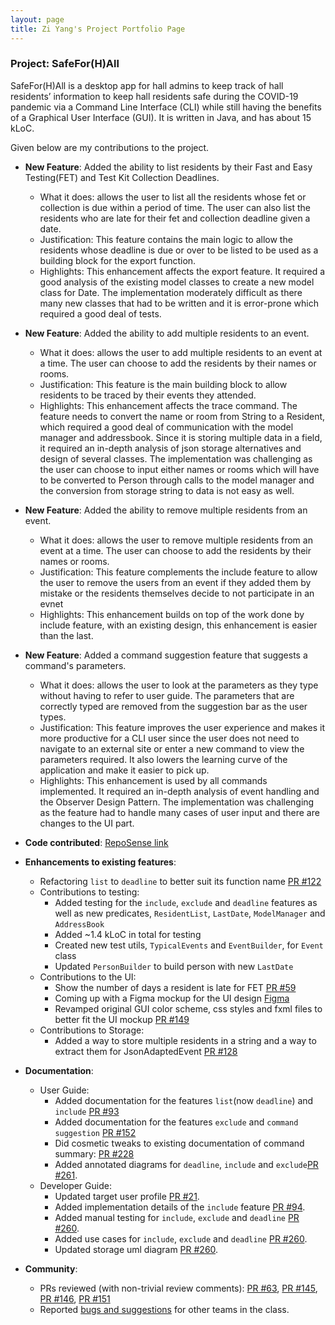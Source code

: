 ```yaml
---
layout: page
title: Zi Yang's Project Portfolio Page
---
```


### Project: SafeFor(H)All

SafeFor(H)All is a desktop app for hall admins to keep track of hall residents’ information to keep hall residents safe during the COVID-19 pandemic via a Command Line Interface (CLI) while still having the benefits of a Graphical User Interface (GUI). It is written in Java, and has about 15 kLoC.

Given below are my contributions to the project.

* **New Feature**: Added the ability to list residents by their Fast and Easy Testing(FET) and Test Kit Collection Deadlines.
  * What it does: allows the user to list all the residents whose fet or collection is due within a period of time. The user can also list the residents who are late for their fet and collection deadline given a date.
  * Justification: This feature contains the main logic to allow the residents whose deadline is due or over to be listed to be used as a building block for the export function.
  * Highlights: This enhancement affects the export feature. It required a good analysis of the existing model classes to create a new model class for Date. The implementation moderately difficult as there many new classes that had to be written and it is error-prone which required a good deal of tests.

* **New Feature**: Added the ability to add multiple residents to an event.
  * What it does: allows the user to add multiple residents to an event at a time. The user can choose to add the residents by their names or rooms.
  * Justification: This feature is the main building block to allow residents to be traced by their events they attended.
  * Highlights: This enhancement affects the trace command. The feature needs to convert the name or room from String to a Resident, which required a good deal of communication with the model manager and addressbook. Since it is storing multiple data in a field, it required an in-depth analysis of json storage alternatives and design of several classes. The implementation was challenging as the user can choose to input either names or rooms which will have to be converted to Person through calls to the model manager and the conversion from storage string to data is not easy as well.

* **New Feature**: Added the ability to remove multiple residents from an event.
  * What it does: allows the user to remove multiple residents from an event at a time. The user can choose to add the residents by their names or rooms.
  * Justification: This feature complements the include feature to allow the user to remove the users from an event if they added them by mistake or the residents themselves decide to not participate in an evnet
  * Highlights: This enhancement builds on top of the work done by include feature, with an existing design, this enhancement is easier than the last.

* **New Feature**: Added a command suggestion feature that suggests a command's parameters.
  * What it does: allows the user to look at the parameters as they type without having to refer to user guide. The parameters that are correctly typed are removed from the suggestion bar as the user types.
  * Justification: This feature improves the user experience and makes it more productive for a CLI user since the user does not need to navigate to an external site or enter a new command to view the parameters required. It also lowers the learning curve of the application and make it easier to pick up.
  * Highlights: This enhancement is used by all commands implemented. It required an in-depth analysis of event handling and the Observer Design Pattern. The implementation was challenging as the feature had to handle many cases of user input and there are changes to the UI part.

* **Code contributed**: [RepoSense link](https://nus-cs2103-ay2122s1.github.io/tp-dashboard/?search=&sort=groupTitle&sortWithin=title&timeframe=commit&mergegroup=&groupSelect=groupByRepos&breakdown=true&checkedFileTypes=docs~functional-code~test-code~other&since=2021-09-17&tabOpen=true&tabType=authorship&tabAuthor=gordonlzy&tabRepo=AY2122S1-CS2103T-T15-4%2Ftp%5Bmaster%5D&authorshipIsMergeGroup=false&authorshipFileTypes=docs~functional-code~test-code&authorshipIsBinaryFileTypeChecked=false)

* **Enhancements to existing features**:
  * Refactoring `list` to `deadline` to better suit its function name [PR #122](https://github.com/AY2122S1-CS2103T-T15-4/tp/pull/122)
  * Contributions to testing:
    * Added testing for the `include`, `exclude` and `deadline` features as well as new predicates, `ResidentList`, `LastDate`, `ModelManager` and `AddressBook`
    * Added ~1.4 kLoC in total for testing
    * Created new test utils, `TypicalEvents` and `EventBuilder`, for `Event` class
    * Updated `PersonBuilder` to build person with new `LastDate`
  * Contributions to the UI:
    * Show the number of days a resident is late for FET [PR #59](https://github.com/AY2122S1-CS2103T-T15-4/tp/pull/59)
    * Coming up with a Figma mockup for the UI design [Figma](https://www.figma.com/file/Xt0MjUdFjvB438sHOwurRm/safeforhall?node-id=0%3A1)
    * Revamped original GUI color scheme, css styles and fxml files to better fit the UI mockup [PR #149](https://github.com/AY2122S1-CS2103T-T15-4/tp/pull/149)
  * Contributions to Storage:
    * Added a way to store multiple residents in a string and a way to extract them for JsonAdaptedEvent [PR #128](https://github.com/AY2122S1-CS2103T-T15-4/tp/pull/128)

* **Documentation**:
  * User Guide:
    * Added documentation for the features `list`(now `deadline`) and `include` [PR #93](https://github.com/AY2122S1-CS2103T-T15-4/tp/pull/93)
    * Added documentation for the features `exclude` and `command suggestion` [PR #152](https://github.com/AY2122S1-CS2103T-T15-4/tp/pull/152)
    * Did cosmetic tweaks to existing documentation of command summary: [PR #228](https://github.com/AY2122S1-CS2103T-T15-4/tp/pull/228)
    * Added annotated diagrams for `deadline`, `include` and `exclude`[PR #261](https://github.com/AY2122S1-CS2103T-T15-4/tp/pull/261).
  * Developer Guide:
    * Updated target user profile [PR #21](https://github.com/AY2122S1-CS2103T-T15-4/tp/pull/21).
    * Added implementation details of the `include` feature [PR #94](https://github.com/AY2122S1-CS2103T-T15-4/tp/pull/94).
    * Added manual testing for `include`, `exclude` and `deadline` [PR #260](https://github.com/AY2122S1-CS2103T-T15-4/tp/pull/260).
    * Added use cases for `include`, `exclude` and `deadline` [PR #260](https://github.com/AY2122S1-CS2103T-T15-4/tp/pull/260).
    * Updated storage uml diagram [PR #260](https://github.com/AY2122S1-CS2103T-T15-4/tp/pull/260).

* **Community**:
  * PRs reviewed (with non-trivial review comments): [PR #63](https://github.com/AY2122S1-CS2103T-T15-4/tp/pull/63), [PR #145](https://github.com/AY2122S1-CS2103T-T15-4/tp/pull/145), [PR #146](https://github.com/AY2122S1-CS2103T-T15-4/tp/pull/146), [PR #151](https://github.com/AY2122S1-CS2103T-T15-4/tp/pull/151)
  * Reported [bugs and suggestions](https://github.com/gordonlzy/ped/issues) for other teams in the class.
